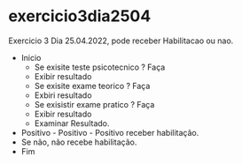 # exercicio3dia2504
Exercicio 3 Dia 25.04.2022, pode receber Habilitacao ou nao.

- Inicio
  -  Se exisite teste psicotecnico ? Faça
    -  Exibir resultado
  -  Se exisite exame teorico ? Faça
    -  Exbiri resultado 
  -  Se exisistir exame pratico ? Faça
    -  Exibir resultado
  -  Examinar Resultado.
-  Positivo - Positivo - Positivo receber habilitação.
-  Se não, não recebe habilitação.
-  Fim
